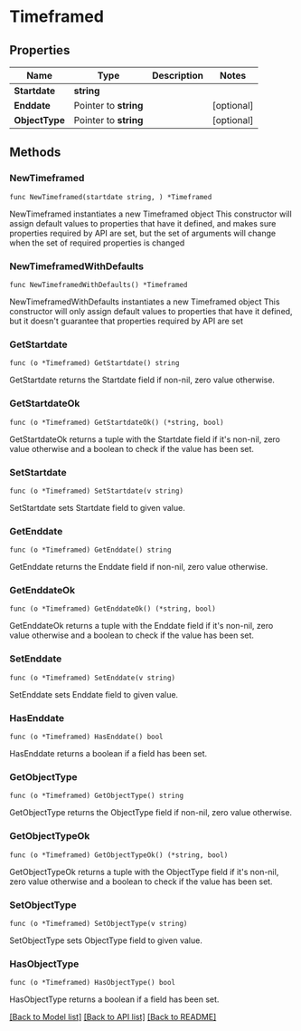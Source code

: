 # Timeframed

## Properties

Name | Type | Description | Notes
------------ | ------------- | ------------- | -------------
**Startdate** | **string** |  | 
**Enddate** | Pointer to **string** |  | [optional] 
**ObjectType** | Pointer to **string** |  | [optional] 

## Methods

### NewTimeframed

`func NewTimeframed(startdate string, ) *Timeframed`

NewTimeframed instantiates a new Timeframed object
This constructor will assign default values to properties that have it defined,
and makes sure properties required by API are set, but the set of arguments
will change when the set of required properties is changed

### NewTimeframedWithDefaults

`func NewTimeframedWithDefaults() *Timeframed`

NewTimeframedWithDefaults instantiates a new Timeframed object
This constructor will only assign default values to properties that have it defined,
but it doesn't guarantee that properties required by API are set

### GetStartdate

`func (o *Timeframed) GetStartdate() string`

GetStartdate returns the Startdate field if non-nil, zero value otherwise.

### GetStartdateOk

`func (o *Timeframed) GetStartdateOk() (*string, bool)`

GetStartdateOk returns a tuple with the Startdate field if it's non-nil, zero value otherwise
and a boolean to check if the value has been set.

### SetStartdate

`func (o *Timeframed) SetStartdate(v string)`

SetStartdate sets Startdate field to given value.


### GetEnddate

`func (o *Timeframed) GetEnddate() string`

GetEnddate returns the Enddate field if non-nil, zero value otherwise.

### GetEnddateOk

`func (o *Timeframed) GetEnddateOk() (*string, bool)`

GetEnddateOk returns a tuple with the Enddate field if it's non-nil, zero value otherwise
and a boolean to check if the value has been set.

### SetEnddate

`func (o *Timeframed) SetEnddate(v string)`

SetEnddate sets Enddate field to given value.

### HasEnddate

`func (o *Timeframed) HasEnddate() bool`

HasEnddate returns a boolean if a field has been set.

### GetObjectType

`func (o *Timeframed) GetObjectType() string`

GetObjectType returns the ObjectType field if non-nil, zero value otherwise.

### GetObjectTypeOk

`func (o *Timeframed) GetObjectTypeOk() (*string, bool)`

GetObjectTypeOk returns a tuple with the ObjectType field if it's non-nil, zero value otherwise
and a boolean to check if the value has been set.

### SetObjectType

`func (o *Timeframed) SetObjectType(v string)`

SetObjectType sets ObjectType field to given value.

### HasObjectType

`func (o *Timeframed) HasObjectType() bool`

HasObjectType returns a boolean if a field has been set.


[[Back to Model list]](../README.md#documentation-for-models) [[Back to API list]](../README.md#documentation-for-api-endpoints) [[Back to README]](../README.md)


